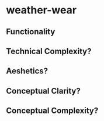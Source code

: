 # weather-wear


## Functionality

## Technical Complexity?
## Aeshetics?
## Conceptual Clarity?
## Conceptual Complexity?
